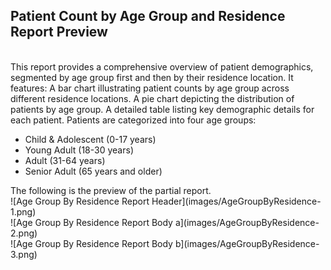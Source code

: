 ## Patient Count by Age Group and Residence Report Preview
<br>
This report provides a comprehensive overview of patient demographics, segmented by age group first and then by their residence location. It features:
	A bar chart illustrating patient counts by age group across different residence locations.
	A pie chart depicting the distribution of patients by age group.
	A detailed table listing key demographic details for each patient.
Patients are categorized into four age groups: 
<ul>
    <li>Child & Adolescent (0-17 years)</li>
    <li>Young Adult (18-30 years)</li>
    <li>Adult (31-64 years)</li>
    <li>Senior Adult (65 years and older)</li>
</ul>
The following is the preview of the partial report.
<br>
![Age Group By Residence Report Header](images/AgeGroupByResidence-1.png)
<br>
![Age Group By Residence Report Body a](images/AgeGroupByResidence-2.png)
<br>
![Age Group By Residence Report Body b](images/AgeGroupByResidence-3.png)
